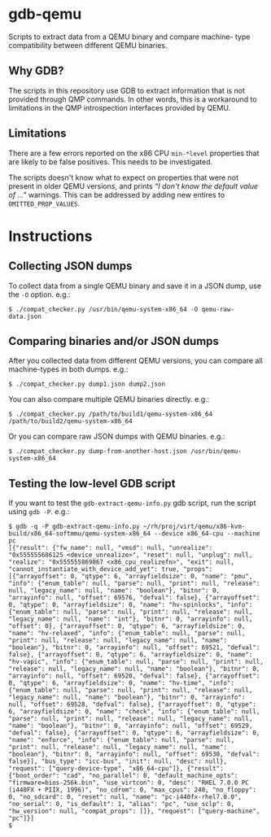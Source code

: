# gdb-qemu

Scripts to extract data from a QEMU binary and compare machine-
type compatibility between different QEMU binaries.

## Why GDB?

The scripts in this repository use GDB to extract information that is not
provided through QMP commands.  In other words, this is a workaround to
limitations in the QMP introspection interfaces provided by QEMU.

## Limitations

There are a few errors reported on the x86 CPU `min-*level` properties that are
likely to be false positives.  This needs to be investigated.

The scripts doesn't know what to expect on properties that were not present
in older QEMU versions, and prints _"I don't know the default value of ..."_
warnings.  This can be addressed by adding new entires to `OMITTED_PROP_VALUES`.

# Instructions

## Collecting JSON dumps

To collect data from a single QEMU binary and save it in a JSON
dump, use the `-O` option. e.g.:

    $ ./compat_checker.py /usr/bin/qemu-system-x86_64 -O qemu-raw-data.json

## Comparing binaries and/or JSON dumps

After you collected data from different QEMU versions, you can
compare all machine-types in both dumps. e.g.:

    $ ./compat_checker.py dump1.json dump2.json

You can also compare multiple QEMU binaries directly. e.g.:

    $ ./compat_checker.py /path/to/build1/qemu-system-x86_64 /path/to/build2/qemu-system-x86_64

Or you can compare raw JSON dumps with QEMU binaries. e.g.:

    $ ./compat_checker.py dump-from-another-host.json /usr/bin/qemu-system-x86_64


## Testing the low-level GDB script

If you want to test the `gdb-extract-qemu-info.py` gdb script, run
the script using `gdb -P`. e.g.:

    $ gdb -q -P gdb-extract-qemu-info.py ~/rh/proj/virt/qemu/x86-kvm-build/x86_64-softmmu/qemu-system-x86_64 --device x86_64-cpu --machine pc
    [{"result": {"fw_name": null, "vmsd": null, "unrealize": "0x555555686125 <device_unrealize>", "reset": null, "unplug": null, "realize": "0x555555869867 <x86_cpu_realizefn>", "exit": null, "cannot_instantiate_with_device_add_yet": true, "props": [{"arrayoffset": 0, "qtype": 6, "arrayfieldsize": 0, "name": "pmu", "info": {"enum_table": null, "parse": null, "print": null, "release": null, "legacy_name": null, "name": "boolean"}, "bitnr": 0, "arrayinfo": null, "offset": 69576, "defval": false}, {"arrayoffset": 0, "qtype": 0, "arrayfieldsize": 0, "name": "hv-spinlocks", "info": {"enum_table": null, "parse": null, "print": null, "release": null, "legacy_name": null, "name": "int"}, "bitnr": 0, "arrayinfo": null, "offset": 0}, {"arrayoffset": 0, "qtype": 6, "arrayfieldsize": 0, "name": "hv-relaxed", "info": {"enum_table": null, "parse": null, "print": null, "release": null, "legacy_name": null, "name": "boolean"}, "bitnr": 0, "arrayinfo": null, "offset": 69521, "defval": false}, {"arrayoffset": 0, "qtype": 6, "arrayfieldsize": 0, "name": "hv-vapic", "info": {"enum_table": null, "parse": null, "print": null, "release": null, "legacy_name": null, "name": "boolean"}, "bitnr": 0, "arrayinfo": null, "offset": 69520, "defval": false}, {"arrayoffset": 0, "qtype": 6, "arrayfieldsize": 0, "name": "hv-time", "info": {"enum_table": null, "parse": null, "print": null, "release": null, "legacy_name": null, "name": "boolean"}, "bitnr": 0, "arrayinfo": null, "offset": 69528, "defval": false}, {"arrayoffset": 0, "qtype": 6, "arrayfieldsize": 0, "name": "check", "info": {"enum_table": null, "parse": null, "print": null, "release": null, "legacy_name": null, "name": "boolean"}, "bitnr": 0, "arrayinfo": null, "offset": 69529, "defval": false}, {"arrayoffset": 0, "qtype": 6, "arrayfieldsize": 0, "name": "enforce", "info": {"enum_table": null, "parse": null, "print": null, "release": null, "legacy_name": null, "name": "boolean"}, "bitnr": 0, "arrayinfo": null, "offset": 69530, "defval": false}], "bus_type": "icc-bus", "init": null, "desc": null}, "request": ["query-device-type", "x86_64-cpu"]}, {"result": {"boot_order": "cad", "no_parallel": 0, "default_machine_opts": "firmware=bios-256k.bin", "use_virtcon": 0, "desc": "RHEL 7.0.0 PC (i440FX + PIIX, 1996)", "no_cdrom": 0, "max_cpus": 240, "no_floppy": 0, "no_sdcard": 0, "reset": null, "name": "pc-i440fx-rhel7.0.0", "no_serial": 0, "is_default": 1, "alias": "pc", "use_sclp": 0, "hw_version": null, "compat_props": []}, "request": ["query-machine", "pc"]}]
    $ 
